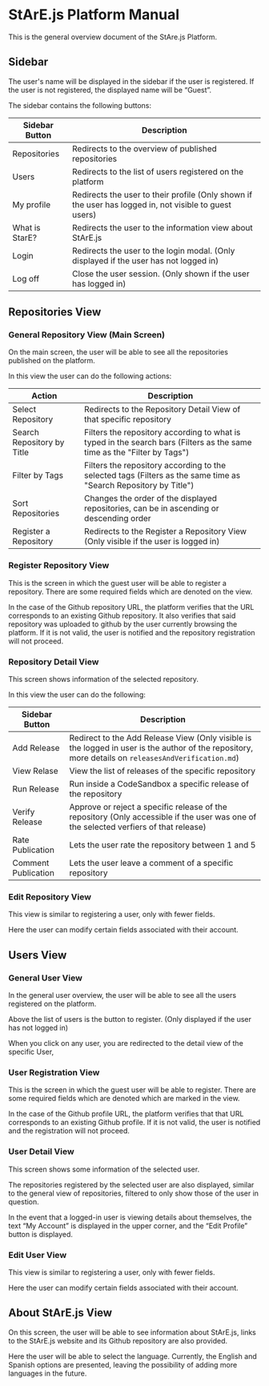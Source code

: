 # StArE.js Platform Manual

This is the general overview document of the StAre.js Platform.

## Sidebar


The user's name will be displayed in the sidebar if the user is registered. If the user is not registered, the displayed name will be “Guest”.

The sidebar contains the following buttons:


| Sidebar Button | Description |
| --- |  --- |
| Repositories | Redirects to the overview of published repositories |
| Users | Redirects to the list of users registered on the platform |
| My profile |  Redirects the user to their profile (Only shown if the user has logged in, not visible to guest users) |
| What is StarE? |   Redirects the user to the information view about StArE.js |
| Login |   Redirects the user to the login modal. (Only displayed if the user has not logged in) |
| Log off |   Close the user session. (Only shown if the user has logged in) |




## Repositories View


### General Repository View (Main Screen)

On the main screen, the user will be able to see all the repositories published on the platform.

In this view the user can do the following actions:

| Action | Description |
| --- |  --- |
| Select Repository | Redirects to the Repository Detail View of that specific repository  |
| Search Repository by Title | Filters the repository according to what is typed in the search bars  (Filters as the same time as the "Filter by Tags") |
| Filter by Tags | Filters the repository according to the selected tags  (Filters as the same time as "Search Repository by Title") |
| Sort Repositories | Changes the order of the displayed repositories, can be in ascending or descending order|
| Register a Repository | Redirects to the Register a Repository View (Only visible if the user is logged in) |



### Register Repository View


This is the screen in which the guest user will be able to register a repository. There are some required fields which are denoted on the view.

In the case of the Github repository URL, the platform verifies that the URL corresponds to an existing Github repository. It also verifies that said repository was uploaded to github by the user currently browsing the platform. If it is not valid, the user is notified and the repository registration will not proceed.


### Repository Detail View

This screen shows information of the selected repository.

In this view the user can do the following:


| Sidebar Button | Description |
| --- |  --- |
| Add Release | Redirect to the Add Release View (Only visible is the logged in user is the author of the repository, more details on <code>releasesAndVerification.md</code>) |
| View Relase | View the list of releases of the specific repository |
| Run Release| Run inside a CodeSandbox a specific release of the repository |
| Verify Release | Approve or reject a specific release of the repository (Only accessible if the user was one of the selected verfiers of that release) |
| Rate Publication |  Lets the user rate the repository between 1 and 5 |
| Comment Publication |   Lets the user leave a comment of a specific repository |



### Edit Repository View

This view is similar to registering a user, only with fewer fields.

Here the user can modify certain fields associated with their account.


## Users View


### General User View

In the general user overview, the user will be able to see all the users registered on the platform.

Above the list of users is the button to register. (Only displayed if the user has not logged in)

When you click on any user, you are redirected to the detail view of the specific User,

### User Registration View

This is the screen in which the guest user will be able to register. There are some required fields which are denoted which are marked in the view.


In the case of the Github profile URL, the platform verifies that that URL corresponds to an existing Github profile. If it is not valid, the user is notified and the registration will not proceed.



### User Detail View

This screen shows some information of the selected user.

The repositories registered by the selected user are also displayed, similar to the general view of repositories, filtered to only show those of the user in question.

In the event that a logged-in user is viewing details about themselves, the text “My Account” is displayed in the upper corner, and the “Edit Profile” button is displayed.

### Edit User View

This view is similar to registering a user, only with fewer fields.

Here the user can modify certain fields associated with their account.


## About StArE.js View


On this screen, the user will be able to see information about StArE.js, links to the StArE.js website and its Github repository are also provided.

Here the user will be able to select the language. Currently, the English and Spanish options are presented, leaving the possibility of adding more languages in the future.



